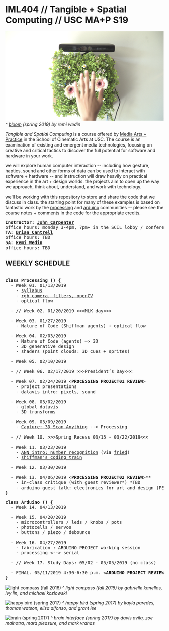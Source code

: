 # IML404 // Tangible + Spatial Computing // USC MA+P S19

![bloom (spring 2019)](https://github.com/johnbcarpenter/USC_IML404_IMAGES/blob/master/images/remi-wedin-bloom.png)
_^ [bloom](https://www.remiwedin.com/bloom) (spring 2019) by remi wedin_

_Tangible and Spatial Computing_ is a course offered by [Media Arts + Practice](https://cinema.usc.edu/imap/index.cfm) in the School of Cinematic Arts at USC.  The course is an examination of existing and emergent media technologies, focusing on creative and critical tactics to discover the full potential for software and hardware in your work.

we will explore human computer interaction -- including how gesture, haptics, sound and other forms of data can be used to interact with software + hardware -- and instruction will draw heavily on practical experience in the art + design worlds.  the projects aim to open up the way we approach, think about, understand, and work with technology.

we'll be working with this repository to store and share the code that we discuss in class. the starting point for many of these examples is based on fantastic work by the [processing](http://www.processing.org/) and [arduino](http://www.arduino.cc/) communities -- please see the course notes + comments in the code for the appropriate credits.

<pre>
<b>Instructor: <a href="http://johnbcarpenter.com">John Carpenter</a></b>   
office hours: monday 3-4pm, 7pm+ in the SCIL lobby / conference room _by appointment_  
<b>TA: <a href="http://www.brianacantrell.com">Brian Cantrell</a></b>   
office hours: TBD  
<b>SA: <a href="https://www.remiwedin.com">Remi Wedin</a></b>  
office hours: TBD  
</pre>

## WEEKLY SCHEDULE

<pre> 
<b>class Processing () {</b>
  - Week 01. 01/13/2019 <class intro // computer vision intro>
    - <a href="http://github.com/johnbcarpenter/USC_IML404/blob/master/SYLLABUS/IML404-MAP-SPRING2020.pdf">syllabus</a>
    - <a href="https://github.com/johnbcarpenter/USC_IML404/tree/master/notes_md/computer-vision.md>computer vision">rgb camera, filters, openCV</a>
    - optical flow

  - // Week 02. 01/20/2019 >>>MLK day<<<

  - Week 03. 01/27/2019 <processing: computer vision as UX>
    - Nature of Code (Shiffman agents) + optical flow

  - Week 04. 02/03/2019 <processing: 3D>
    - Nature of Code (agents) —> 3D
    - 3D generative design
    - shaders (point clouds: 3D cues + sprites)

  - Week 05. 02/10/2019 <PROCESSING PROJECT01 working session>

  - // Week 06. 02/17/2019 >>>President’s Day<<<

  - Week 07. 02/24/2019 <<b>PROCESSING PROJECT01 REVIEW</b>>
    - project presentations
    - datavis intro: pixels, sound

  - Week 08. 03/02/2019 <processing: datavis>
    - global datavis
    - 3D transforms

  - Week 09. 03/09/2019 <processing: 3D scanning>
    - <a href="https://github.com/johnbcarpenter/USC_IML404/tree/master/computer-vision2.md>kinect</a> / realsense +
      - point clouds, agents
      - OpenNI (via totovr)
    - <a href="https://apps.apple.com/ca/app/capture-3d-scan-anything/id1444183458>Capture: 3D Scan Anything</a> --> Processing

  - // Week 10. >>>Spring Recess 03/15 - 03/22/2019<<<

  - Week 11. 03/23/2019 <processing: ML>
    - <a href="https://github.com/johnbcarpenter/USC_IML404/tree/master/ARTIFICIAL_NEURAL_NETWORKS/Fried_ANN_tutorial">ANN intro: number recognition</a> (via <a href="https://medium.com/typeme/lets-code-a-neural-network-from-scratch-part-1-24f0a30d7d62">fried</a>)
    - <a href="https://teachablemachine.withgoogle.com/train>Teachable Machine 2</a> (via <a href="https://thecodingtrain.com/TeachableMachine/index.html">shiffman's coding train</a>

  - Week 12. 03/30/2019 <PROCESSING PROJECT02 working session>

  - Week 13. 04/06/2019 <<b>PROCESSING PROJECT02 REVIEW</b>>**
    - in-class critique (with guest reviewer*) *TBD
    - arduino guest talk: electronics for art and design (PETE HAWKES)
<b>}</b>
</pre>

<pre>
<b>class Arduino () {</b>
  - Week 14. 04/13/2019 <arduino: intro + LED blinks>

  - Week 15. 04/20/2019 <arduino: sensors + actuators>
    - microcontrollers / leds / knobs / pots
    - photocells / servos
    - buttons / piezo / debounce

  - Week 16. 04/27/2019 <arduino, processing serial>
    - fabrication : ARDUINO PROJECT working session
    - processing <--> serial

  - // Week 17. Study Days: 05/02 - 05/05/2019 (no class)

  - FINAL. 05/11/2019 4:30-6:30 p.m. <<b>ARDUINO PROJECT REVIEW</b>>  
<b>}</b>
</pre> 
  
  
    
 
  
![light compass (fall 2016)](https://github.com/johnbcarpenter/USC_IML404_IMAGES/blob/master/images/light-compass-fall16.gif)
_^ light compass (fall 2016) by gabrielle kanellos, ivy lin, and michael kozlowski_

![happy bird (spring 2017)](https://github.com/johnbcarpenter/USC_IML404_IMAGES/blob/master/images/happy-bird-spring17.gif)
_^ happy bird (spring 2017) by kayla paredes, thomas watson, elisa alfonso, and grant lee_

![brain (spring 2017)](https://github.com/johnbcarpenter/USC_IML404_IMAGES/blob/master/images/brain-spring17.gif)
_^ brain interface (spring 2017) by davis avila, zoe malhotra, mara pleasure, and mark vrahas_
